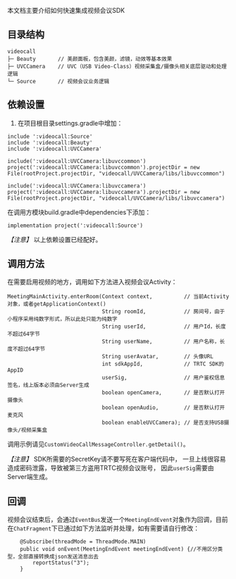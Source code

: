 本文档主要介绍如何快速集成视频会议SDK

## 目录结构

```
videocall
├─ Beauty       // 美颜面板，包含美颜，滤镜，动效等基本效果
├─ UVCCamera    // UVC（USB Video-Class）视频采集盒/摄像头相关底层驱动和处理逻辑
└─ Source       // 视频会议业务逻辑
```

## 依赖设置

1. 在项目根目录settings.gradle中增加：
```
include ':videocall:Source'
include ':videocall:Beauty'
include ':videocall:UVCCamera'

include(':videocall:UVCCamera:libuvccommon')
project(':videocall:UVCCamera:libuvccommon').projectDir = new File(rootProject.projectDir, "videocall/UVCCamera/libs/libuvccommon")

include(':videocall:UVCCamera:libuvccamera')
project(':videocall:UVCCamera:libuvccamera').projectDir = new File(rootProject.projectDir, "videocall/UVCCamera/libs/libuvccamera")
```

在调用方模块build.gradle中dependencies下添加：
```
implementation project(':videocall:Source')
```

*【注意】* 以上依赖设置已经配好。

## 调用方法

在需要启用视频的地方，调用如下方法进入视频会议Activity：
```
MeetingMainActivity.enterRoom(Context context,          // 当前Activity对象，或者getApplicationContext()
                              String roomId,            // 房间号，由于小程序采用纯数字形式，所以此处只能为纯数字
                              String userId,            // 用户Id，长度不超过64字节
                              String userName,          // 用户名称，长度不超过64字节
                              String userAvatar,        // 头像URL
                              int sdkAppId,             // TRTC SDK的AppID
                              userSig,                  // 用户鉴权信息签名，线上版本必须由Server生成
                              boolean openCamera,       // 是否默认打开摄像头
                              boolean openAudio,        // 是否默认打开麦克风
                              boolean enableUVCCamera); // 是否支持USB摄像头/视频采集盒
```

调用示例请见`CustomVideoCallMessageController.getDetail()`。

*【注意】* SDK所需要的SecretKey请不要写死在客户端代码中， 一旦上线很容易造成密码泄露，导致被第三方盗用TRTC视频会议账号， 因此`userSig`需要由Server端生成。

## 回调

视频会议结束后，会通过`EventBus`发送一个`MeetingEndEvent`对象作为回调，目前在`ChatFragment`下已通过如下方法监听并处理，如有需要请自行修改：
```
    @Subscribe(threadMode = ThreadMode.MAIN)
    public void onEvent(MeetingEndEvent meetingEndEvent) {//不用区分类型，全部直接转换成json发送消息出去
        reportStatus("3");
    }
```
